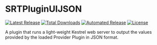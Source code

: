 # SRTPluginUIJSON
[![Latest Release](https://img.shields.io/github/v/release/Squirrelies/SRTPluginUIJSON)](https://github.com/Squirrelies/SRTPluginUIJSON/releases/latest)
[![Total Downloads](https://img.shields.io/github/downloads/Squirrelies/SRTPluginUIJSON/total?color=2288EE&label=Total%20Downloads)](https://github.com/Squirrelies/SRTPluginUIJSON/releases/latest)
[![Automated Release](https://img.shields.io/github/workflow/status/Squirrelies/SRTPluginUIJSON/Automated%20Release)](https://github.com/Squirrelies/SRTPluginUIJSON/actions?query=workflow%3AAutomated%20Release)
[![License](https://img.shields.io/github/license/Squirrelies/SRTPluginUIJSON)](https://github.com/Squirrelies/SRTPluginUIJSON/blob/master/LICENSE)

A plugin that runs a light-weight Kestrel web server to output the values provided by the loaded Provider Plugin in JSON format.
